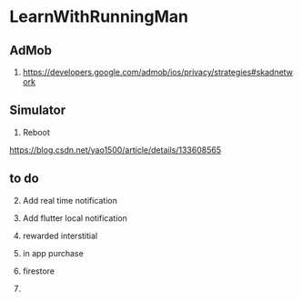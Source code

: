# LearnWithRunningMan

## AdMob
1. https://developers.google.com/admob/ios/privacy/strategies#skadnetwork

## Simulator
1. Reboot

https://blog.csdn.net/yao1500/article/details/133608565


## to do


2. Add real time notification

1. Add flutter local notification
3. rewarded interstitial
5. in app purchase
4. firestore
6. 